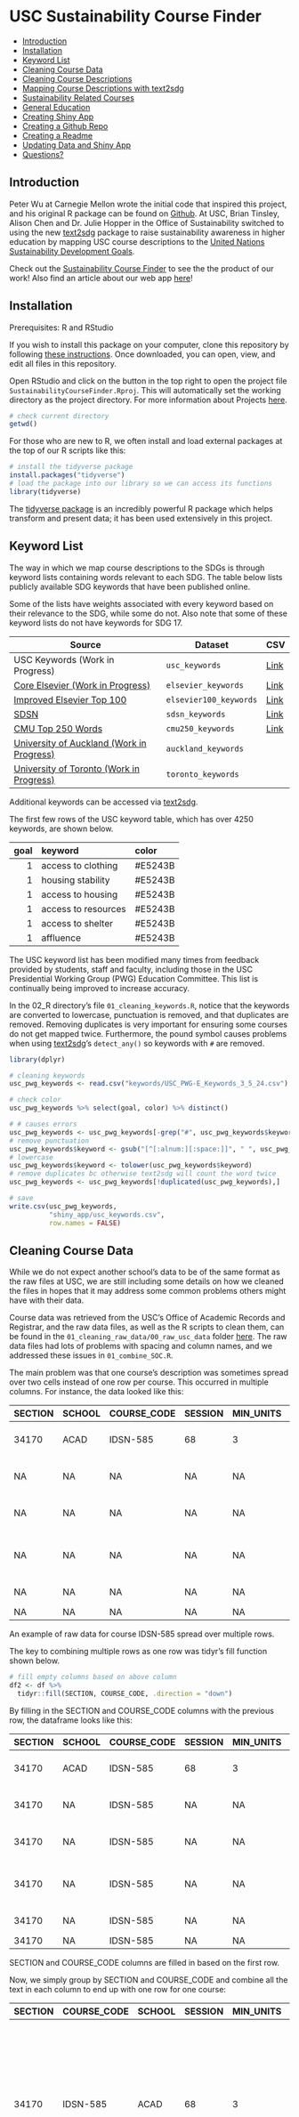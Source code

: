 USC Sustainability Course Finder
================

- [Introduction](#introduction)
- [Installation](#installation)
- [Keyword List](#keyword-list)
- [Cleaning Course Data](#cleaning-course-data)
- [Cleaning Course Descriptions](#cleaning-course-descriptions)
- [Mapping Course Descriptions with
  text2sdg](#mapping-course-descriptions-with-text2sdg)
- [Sustainability Related Courses](#sustainability-related-courses)
- [General Education](#general-education)
- [Creating Shiny App](#creating-shiny-app)
- [Creating a Github Repo](#creating-a-github-repo)
- [Creating a Readme](#creating-a-readme)
- [Updating Data and Shiny App](#updating-data-and-shiny-app)
- [Questions?](#questions)

<!-- # USC Sustainability Course Finder -->

## Introduction

Peter Wu at Carnegie Mellon wrote the initial code that inspired this
project, and his original R package can be found on
<a href="https://github.com/pwu97/SDGmapR" target="_blank">Github</a>.
At USC, Brian Tinsley, Alison Chen and Dr. Julie Hopper in the Office of
Sustainability switched to using the new
<a href="https://www.text2sdg.io/" target="_blank">text2sdg</a> package
to raise sustainability awareness in higher education by mapping USC
course descriptions to the
<a href="https://sdgs.un.org/goals" target="_blank">United Nations
Sustainability Development Goals</a>.

Check out the <a
href="https://usc-sustainability.shinyapps.io/Sustainability-Course-Finder/"
target="_blank">Sustainability Course Finder</a> to see the the product
of our work! Also find an article about our web app <a
href="https://news.usc.edu/207748/new-usc-sustainability-course-finder/"
target="_blank">here</a>!

## Installation

Prerequisites: R and RStudio

If you wish to install this package on your computer, clone this
repository by following <a
href="https://docs.github.com/en/repositories/creating-and-managing-repositories/cloning-a-repository"
target="_blank">these instructions</a>. Once downloaded, you can open,
view, and edit all files in this repository.

Open RStudio and click on the button in the top right to open the
project file `SustainabilityCourseFinder.Rproj`. This will automatically
set the working directory as the project directory. For more information
about Projects <a
href="https://support.posit.co/hc/en-us/articles/200526207-Using-RStudio-Projects#:~:text=Opening%20Projects,Rproj"
target="_blank">here</a>.

``` r
# check current directory
getwd()
```

For those who are new to R, we often install and load external packages
at the top of our R scripts like this:

``` r
# install the tidyverse package
install.packages("tidyverse")
# load the package into our library so we can access its functions
library(tidyverse)
```

The <a href="https://github.com/tidyverse/tidyverse"
target="_blank">tidyverse package</a> is an incredibly powerful R
package which helps transform and present data; it has been used
extensively in this project.

## Keyword List

The way in which we map course descriptions to the SDGs is through
keyword lists containing words relevant to each SDG. The table below
lists publicly available SDG keywords that have been published online.

Some of the lists have weights associated with every keyword based on
their relevance to the SDG, while some do not. Also note that some of
these keyword lists do not have keywords for SDG 17.

| Source                                                                                                                                                        | Dataset                | CSV                                                                                                                                                |
|---------------------------------------------------------------------------------------------------------------------------------------------------------------|------------------------|----------------------------------------------------------------------------------------------------------------------------------------------------|
| USC Keywords (Work in Progress)                                                                                                                               | `usc_keywords`         | <a href="https://github.com/USC-Office-of-Sustainability/SustainabilityCourseFinder/blob/main/shiny_app/usc_keywords.csv" target="_blank">Link</a> |
| <a href="https://data.mendeley.com/datasets/87txkw7khs/1" target="_blank">Core Elsevier (Work in Progress)</a>                                                | `elsevier_keywords`    | <a href="https://github.com/pwu97/SDGmapR/blob/main/datasets/elsevier_keywords_cleaned.csv" target="_blank">Link</a>                               |
| <a href="https://data.mendeley.com/datasets/9sxdykm8s4/2" target="_blank">Improved Elsevier Top 100</a>                                                       | `elsevier100_keywords` | <a href="https://github.com/pwu97/SDGmapR/blob/main/datasets/elsevier100_keywords_cleaned.csv" target="_blank">Link</a>                            |
| <a href="https://ap-unsdsn.org/regional-initiatives/universities-sdgs/" target="_blank">SDSN</a>                                                              | `sdsn_keywords`        | <a href="https://github.com/pwu97/SDGmapR/blob/main/datasets/sdsn_keywords_cleaned.csv" target="_blank">Link</a>                                   |
| <a href="https://www.cmu.edu/leadership/the-provost/provost-priorities/sustainability-initiative/sdg-definitions.html" target="_blank">CMU Top 250 Words</a>  | `cmu250_keywords`      | <a href="https://github.com/pwu97/SDGmapR/blob/main/datasets/cmu250_keywords_cleaned.csv" target="_blank">Link</a>                                 |
| <a href="https://www.sdgmapping.auckland.ac.nz/" target="_blank">University of Auckland (Work in Progress)</a>                                                | `auckland_keywords`    |                                                                                                                                                    |
| <a href="https://data.utoronto.ca/sustainable-development-goals-sdg-report/sdg-report-appendix/" target="_blank">University of Toronto (Work in Progress)</a> | `toronto_keywords`     |                                                                                                                                                    |

Additional keywords can be accessed via
<a href="https://www.text2sdg.io/reference/detect_sdg_systems.html"
target="_blank">text2sdg</a>.

The first few rows of the USC keyword table, which has over 4250
keywords, are shown below.

| goal | keyword             | color    |
|-----:|:--------------------|:---------|
|    1 | access to clothing  | \#E5243B |
|    1 | housing stability   | \#E5243B |
|    1 | access to housing   | \#E5243B |
|    1 | access to resources | \#E5243B |
|    1 | access to shelter   | \#E5243B |
|    1 | affluence           | \#E5243B |

The USC keyword list has been modified many times from feedback provided
by students, staff and faculty, including those in the USC Presidential
Working Group (PWG) Education Committee. This list is continually being
improved to increase accuracy.

In the 02_R directory’s file `01_cleaning_keywords.R`, notice that the
keywords are converted to lowercase, punctuation is removed, and that
duplicates are removed. Removing duplicates is very important for
ensuring some courses do not get mapped twice. Furthermore, the pound
symbol causes problems when using
<a href="https://www.text2sdg.io/" target="_blank">text2sdg</a>’s
`detect_any()` so keywords with `#` are removed.

``` r
library(dplyr)

# cleaning keywords
usc_pwg_keywords <- read.csv("keywords/USC_PWG-E_Keywords_3_5_24.csv")

# check color
usc_pwg_keywords %>% select(goal, color) %>% distinct()

# # causes errors
usc_pwg_keywords <- usc_pwg_keywords[-grep("#", usc_pwg_keywords$keyword),]
# remove punctuation
usc_pwg_keywords$keyword <- gsub("[^[:alnum:][:space:]]", " ", usc_pwg_keywords$keyword)
# lowercase
usc_pwg_keywords$keyword <- tolower(usc_pwg_keywords$keyword)
# remove duplicates bc otherwise text2sdg will count the word twice
usc_pwg_keywords <- usc_pwg_keywords[!duplicated(usc_pwg_keywords),]

# save
write.csv(usc_pwg_keywords,
          "shiny_app/usc_keywords.csv",
          row.names = FALSE)
```

## Cleaning Course Data

While we do not expect another school’s data to be of the same format as
the raw files at USC, we are still including some details on how we
cleaned the files in hopes that it may address some common problems
others might have with their data.

<!-- add link to a file? -->

Course data was retrieved from the USC’s Office of Academic Records and
Registrar, and the raw data files, as well as the R scripts to clean
them, can be found in the `01_cleaning_raw_data/00_raw_usc_data` folder
<a
href="https://github.com/USC-Office-of-Sustainability/SustainabilityCourseFinder/tree/main/01_cleaning_raw_data/00_raw_usc_data"
target="_blank">here</a>. The raw data files had lots of problems with
spacing and column names, and we addressed these issues in
`01_combine_SOC.R`.

The main problem was that one course’s description was sometimes spread
over two cells instead of one row per course. This occurred in multiple
columns. For instance, the data looked like this:

| SECTION | SCHOOL | COURSE_CODE | SESSION | MIN_UNITS | MAX_UNITS | COURSE_TITLE | MODE | Link | PUBLISH | START_TIME          | END_TIME            | DAYS | TOTAL_ENR1 | MODALITY | INSTRUCTOR_NAME      | ASSIGNED_ROOM | TOTAL_ENR2 | COURSE_DESCRIPTION                                              |
|:--------|:-------|:------------|:--------|:----------|:----------|:-------------|:-----|:-----|:--------|:--------------------|:--------------------|:-----|:-----------|:---------|:---------------------|:--------------|:-----------|:----------------------------------------------------------------|
| 34170   | ACAD   | IDSN-585    | 68      | 3         | 3         | Capstone     | C    | NA   | Y       | 0.72916666666666663 | 0.79513888888888884 | T    | 13         | NA       | Clewis, Jay          | ONLINE        | 13         | Faculty-mentored, applied project with individual and team      |
| NA      | NA     | NA          | NA      | NA        | NA        | NA           | NA   | NA   | NA      | NA                  | NA                  | NA   | NA         | NA       | NA                   | NA            | NA         | components. Implement a prototype solution to a problem. Deploy |
| NA      | NA     | NA          | NA      | NA        | NA        | NA           | NA   | NA   | NA      | NA                  | NA                  | NA   | NA         | NA       | NA                   | NA            | NA         | relevant tools, methods and processes learned throughout the    |
| NA      | NA     | NA          | NA      | NA        | NA        | NA           | NA   | NA   | NA      | NA                  | NA                  | NA   | NA         | NA       | NA                   | NA            | NA         | program. Recommended preparation: all other required courses    |
| NA      | NA     | NA          | NA      | NA        | NA        | NA           | NA   | NA   | NA      | NA                  | NA                  | NA   | NA         | NA       | NA                   | NA            | NA         | (excluding concurrent courses).                                 |
| NA      | NA     | NA          | NA      | NA        | NA        | NA           | NA   | NA   | NA      | NA                  | NA                  | NA   | NA         | NA       | Arnoult, Jean-Michel | NA            | NA         | NA                                                              |

An example of raw data for course IDSN-585 spread over multiple rows.

The key to combining multiple rows as one row was tidyr’s fill function
shown below.

``` r
# fill empty columns based on above column
df2 <- df %>%
  tidyr::fill(SECTION, COURSE_CODE, .direction = "down")
```

By filling in the SECTION and COURSE_CODE columns with the previous row,
the dataframe looks like this:

| SECTION | SCHOOL | COURSE_CODE | SESSION | MIN_UNITS | MAX_UNITS | COURSE_TITLE | MODE | Link | PUBLISH | START_TIME          | END_TIME            | DAYS | TOTAL_ENR1 | MODALITY | INSTRUCTOR_NAME      | ASSIGNED_ROOM | TOTAL_ENR2 | COURSE_DESCRIPTION                                              |
|:--------|:-------|:------------|:--------|:----------|:----------|:-------------|:-----|:-----|:--------|:--------------------|:--------------------|:-----|:-----------|:---------|:---------------------|:--------------|:-----------|:----------------------------------------------------------------|
| 34170   | ACAD   | IDSN-585    | 68      | 3         | 3         | Capstone     | C    | NA   | Y       | 0.72916666666666663 | 0.79513888888888884 | T    | 13         | NA       | Clewis, Jay          | ONLINE        | 13         | Faculty-mentored, applied project with individual and team      |
| 34170   | NA     | IDSN-585    | NA      | NA        | NA        | NA           | NA   | NA   | NA      | NA                  | NA                  | NA   | NA         | NA       | NA                   | NA            | NA         | components. Implement a prototype solution to a problem. Deploy |
| 34170   | NA     | IDSN-585    | NA      | NA        | NA        | NA           | NA   | NA   | NA      | NA                  | NA                  | NA   | NA         | NA       | NA                   | NA            | NA         | relevant tools, methods and processes learned throughout the    |
| 34170   | NA     | IDSN-585    | NA      | NA        | NA        | NA           | NA   | NA   | NA      | NA                  | NA                  | NA   | NA         | NA       | NA                   | NA            | NA         | program. Recommended preparation: all other required courses    |
| 34170   | NA     | IDSN-585    | NA      | NA        | NA        | NA           | NA   | NA   | NA      | NA                  | NA                  | NA   | NA         | NA       | NA                   | NA            | NA         | (excluding concurrent courses).                                 |
| 34170   | NA     | IDSN-585    | NA      | NA        | NA        | NA           | NA   | NA   | NA      | NA                  | NA                  | NA   | NA         | NA       | Arnoult, Jean-Michel | NA            | NA         | NA                                                              |

SECTION and COURSE_CODE columns are filled in based on the first row.

Now, we simply group by SECTION and COURSE_CODE and combine all the text
in each column to end up with one row for one course:

| SECTION | COURSE_CODE | SCHOOL | SESSION | MIN_UNITS | MAX_UNITS | COURSE_TITLE | MODE | Link | PUBLISH | START_TIME          | END_TIME            | DAYS | TOTAL_ENR | MODALITY | INSTRUCTOR_NAME                  | ASSIGNED_ROOM | TOTAL_ENR1 | COURSE_DESCRIPTION                                                                                                                                                                                                                                                                   |
|:--------|:------------|:-------|:--------|:----------|:----------|:-------------|:-----|:-----|:--------|:--------------------|:--------------------|:-----|:----------|:---------|:---------------------------------|:--------------|:-----------|:-------------------------------------------------------------------------------------------------------------------------------------------------------------------------------------------------------------------------------------------------------------------------------------|
| 34170   | IDSN-585    | ACAD   | 68      | 3         | 3         | Capstone     | C    | NA   | Y       | 0.72916666666666663 | 0.79513888888888884 | T    | 13        | NA       | Clewis, Jay;Arnoult, Jean-Michel | ONLINE        | 13         | Faculty-mentored, applied project with individual and team components. Implement a prototype solution to a problem. Deploy relevant tools, methods and processes learned throughout the program. Recommended preparation: all other required courses (excluding concurrent courses). |

Final row for course IDSN-585.

The process is the same for both CSV and Excel files. The only
difference is that CSV files have an extra DEPTOWNERNAME column. While
cleaning the SOC files, we also added an “origin” column which indicates
which year and term the data is from.

Once all the files have been cleaned and saved in a new folder
clean_data, we can combine them all into one dataframe with the
following code:

``` r
ff <- list.files("01_cleaning_raw_data/00_raw_usc_data/clean_data", 
                 pattern = "csv", full.names = TRUE)
# read data
tmp <- lapply(ff, read.csv)

# combine
combined_data <- data.table::rbindlist(tmp, fill = TRUE)

write.csv(combined_data,
          "combined_data.csv",
          row.names = FALSE)
```

In the next R file, `02_formatting.R`, we read in the combined clean CSV
and reformat it. In this file, we change column names, count the number
of students and sections for each section, cut out courses listed purely
for enrollment credit, and we create the “semester,” “all_semesters,”
and “course_level” columns. To see this code please see the R script <a
href="https://github.com/USC-Office-of-Sustainability/SustainabilityCourseFinder/tree/main/01_cleaning_raw_data/00_raw_usc_data/02_formatting.R"
target="_blank">here</a>. In this script, some of the cleaning is done
in one function, `clean_data`, and some cleaning processes are done with
helper functions like `get_semester` and `get_course_level`.

One important piece of this file is excluding certain courses. For
example, courses with titles containing “Directed Research” and
Individual Instruction”, courses with exact titles “Advanced Research
Experience” and Board Development”, courses with descriptions containing
“Directed undergraduate research” and “Directed graduate research”, and
courses with course IDs ending in 490, 790, and 594 are all removed. You
can add additional rules to the clean_data function:

``` r
# a snippet of code from 02_cleaning_2020-2023.R
titles_containing = c("Directed Research",
                        "Individual Instruction")
titles_matching = c("Advanced Research Experience",
                      "Board Development")
descriptions_containing = c("Directed undergraduate research",
                              "Directed graduate research")
data_clean <- raw_data %>%
    filter(!grepl(paste(titles_containing, collapse = "|"), COURSE_TITLE) & 
             !COURSE_TITLE %in% titles_matching &
             !grepl(paste(descriptions_containing, collapse = "|"), COURSE_DESCRIPTION) &
             !grepl("-[47]90|-594", COURSE_CODE))
```

Note that when you make an update to data like such, you must go and
rerun the next R scripts with the new data to update all of the data
frames for the shiny app. Once we create the cleaned `usc_courses.csv`,
we duplicate it and move it up one directory so that we can run more
code on it.

In the above directory, `01_cleaning_raw_data`, there is an R script
that shows you how to add a course to the dataframe
`01_adding_course.R`. It is important that you include ALL COLUMNS when
adding new entries – otherwise the data will get messy.

## Cleaning Course Descriptions

Once we have the cleaned dataframe with correct column names, we now
clean the course descriptions in
`01_cleaning_raw_data/03_cleaning_course_descriptions.R` to increase the
accuracy of the mapping we will perform to the keyword list.

This file corrects context-dependency issues that lead to inaccurate
mappings of courses to SDGs. For example, courses with the phrases
“business environment” or “learning environment” should not be mapped to
the word “environment” and its related SDGs.

First some typos in the course descriptions are corrected using
`stri_replace_all_regex` from the
<a href="https://stringi.gagolewski.com/" target="_blank">stringi
package</a>.

Next we want to create a new column “clean_course_desc” which holds the
course description of the course without punctuation except apostrophes
and corrected context dependencies.

``` r
usc_courses$clean_course_desc <- 
  apply_context_dependency(remove_punctuation(usc_courses$course_desc))
```

The `remove_punctuation` function simply replaces all punctuation in the
text with a space using gsub. Learn more about regular expressions in R
by typing `?base::regex` into the console.

``` r
remove_punctuation <- function(tt) {
  gsub("[^[:alnum:][:space:]']", " ", tt)
}
```

The `apply_context_dependency` function uses `stri_replace_all_regex` to
replace advertising ecosystem with advertising domain in all course
descriptions. There is a file called `context_dependencies.csv` which
lists all the replacements to be made as two columns: before and after.
You can use regex capture groups for more generic matches. Warning: the
more context dependencies in the csv file, the slower this function will
run.

Once we have the output from this cleaning, `usc_courses_cleaned.csv`,
we duplicate it and move it to the `data` directory where we will be
working from now on. Now, all of our R scripts will be from the `02_R`
directory and our data will be in this data directory.

## Mapping Course Descriptions with text2sdg

Our previous strategy to map course descriptions took over 6 hours to
run. We now use
<a href="https://www.text2sdg.io/" target="_blank">text2sdg</a>’s
`detect_any` function to map course descriptions in less than 5 minutes.

Now, we are ready to map the clean course descriptions void of
punctuation errors and major context dependencies to our keyword list
and the 17 SDGs. In the `02_R` directory, find the code to map course
descriptions in `02_using_text2sdg.R`.  
First we need to create a system to use the USC keywords. The system
needs to have 3 columns: system name, SDG, and query.

``` r
# create system for text2sdg
usc_pwg_system <- usc_pwg_keywords %>%
  mutate(system = "usc_pwg",
         query = paste0('"', keyword, '"')) %>%
  rename(sdg = goal) %>%
  select(system, sdg, query)
```

Make sure the keywords and the text (course description) have no
punctuation and are lowercase, so that detect_any can find the keywords
in the text.

Next we run detect_any using our keyword system. This function will only
count a keyword once. The output from this function is a dataframe with
columns: document, sdg, system, query_id, features, hit. The important
columns are document, sdg, and features. The document number corresponds
to the row number of usc_courses dataframe. SDG got changed into
‘SDG-01’ not 1. Features that are made up of multiple words get split by
commas in this column, so I glued them back together. If a course gets
mapped to multiple SDGs it will show up multiple rows in the dataframe.

``` r
# duplicate keywords will only count as 1
hits <- detect_any(usc_courses$text, usc_pwg_system, output = "features")
# remove commas in features
hits$cleanfeatures <- gsub(",", "", hits$features)
# get sdg number
hits$sdg_num <- sapply(hits$sdg, function(x) {
  as.numeric(strsplit(x, "-")[[1]][2])
})
```

Then we want the color for the corresponding sdg (and keyword) by
merging the dataframe with the original keywords.

``` r
hits_color <- merge(hits, usc_pwg_keywords, 
                    by.x = c("cleanfeatures", "sdg_num"), 
                    by.y = c("keyword", "goal")) %>%
  select(document, sdg_num, cleanfeatures, color)
```

Next, we want to combine the dataframe with our original course info
dataframe. In addition we want two columns that summarize a course’s
keywords and goals.

``` r
master_course_sdg_data <- merge(hits_color, usc_courses, by.x = "document", by.y = "rowID", all.y = TRUE) %>%
  rename(keyword = cleanfeatures, goal = sdg_num) %>%
  select(document, school, courseID, course_title, instructor, section, semester, keyword, goal, color, course_desc, text, department, N.Sections, year, course_level, total_enrolled, all_semesters) %>%
  arrange(courseID) %>%
  group_by(document) %>%
  mutate(all_keywords = paste(unique(keyword), collapse = ","),
         all_goals = paste(sort(unique(goal)), collapse = ","))
```

## Sustainability Related Courses

After mapping, we analyze the goals that a course maps to and classify
it as `Sustainability-Focused`,`Sustainability-Inclusive`,
`SDG-Related`, or `Not Related`.

Our current method for classifying courses is as follows:

- Sustainability-Focused: a course (title/description) maps to one or
  more social/economic SDG (1-5, 8-11, 16, 17) AND one or more
  environmental SDG (6, 7, 12, 13, 14, 15)

- Sustainability-Inclusive: a course (title/description) maps to at
  least 2 keywords across 2 SDGs (within either a social/economic OR an
  environmental category)

- SDG-Related: a course (title/description) maps to at 1 keyword for at
  least 1 SDG

- Not-Related: a course (title/description) does not map to any SDG
  keywords

Code for achieving these labels are found in the R script
`02_using_text2sdg.R`.

Lastly, we also want a count of the number of occurrences of each
keyword in the course description using `str_count`.

## General Education

We were given completely a different set of data for USC’s general
education requirements. Code for obtaining the GE categories and course
titles is found in `03_general_education.R`. In this script, we join the
GE data with the course and sustainability data and then go through and
ensure that unmapped courses have “Not Related” as the sustainability
classification. The resulting dataframe is used in the Shiny App for the
general education page.

## Creating Shiny App

We can assure that anyone using this github repository can replicate the
shiny app with little to no coding experience. To learn the basics,
refer to
<a href="https://rstudio.github.io/shinydashboard/" target="_blank">this
tutorial</a>.

If you follow along with the code in the `app.R` file in the “shiny_app”
directory, you will understand the structure and functionality of a
shiny app.

One important tip for making various plots in the dashboard is that it
is often helpful to create a new R script to generate a dataframe that
is easier to work with for the purposes of that plot / function. In the
`02_R` directory, the file `sustainability_related_classes.R` containts
code to generate `classes_by_sdgs.csv` which is used for one of the
barcharts in the dashboard. We found it incredibly helpful to write code
to generate plots in another file so you can quickly go through trial
and error instead of opening the dashboard every time. Lastly, **Google,
ChatGPT and stackOverflow are your coding friends**… Plenty of people
out there are struggling with the same things you struggle with in R and
Rshiny.

## Creating a Github Repo

To make a github repository, follow <a
href="https://docs.github.com/en/get-started/quickstart/create-a-repo"
target="_blank">this tutorial</a> and consider downloading the
<a href="https://desktop.github.com/" target="_blank">GitHub Desktop
App</a>. You can also make commits and pushes using the Git button on
the top bar of RStudio.

## Creating a Readme

To create a Readme, familiarize yourself with
<a href="https://www.markdownguide.org/getting-started"
target="_blank">Markdown</a> and
<a href="https://rmarkdown.rstudio.com/articles_intro.html"
target="_blank">R Markdown</a>. In `.Rmd` (R Markdown) files, you can
specify the `output` of the document to be a `github_document` and when
you “knit” the `.Rmd` file, it will automatically generate a `.md`
(markdown) file in the directory which will be displayed on your github
page! You can find more information
[here](https://rmarkdown.rstudio.com/github_document_format.html). You
can also refer to the README.Rmd file to see how Brian Tinsley created
this original readme file.

## Updating Data and Shiny App

When the keywords or course data are updated, the way we have been
updating the shiny app is by rerunning all of the files in order with
the new data. When doing so, we remove the old files from the `Data`
folder and the `shiny_app` folder, but we recommend storing them in a
backup folder elsewhere in the case that the new run of code doesn’t
work.

Which files you will have to rerun is determined by what data you are
updating. If the raw course data is updated, you will need to start from
the beginning (at
`01_cleaning_raw_data/00_raw_usc_data/01_cleaning_scattered_files.R`)
and clean and combine all of the school data again. Similarly, if you
are adding / fixing keyword mapping issues with context dependencies,
you will need to clean the course data again (starting at
`01_cleaning_raw_data/03_cleaning_course_descriptions.R`). If you are
only updating the keywords list, then you only need to rerun code
starting at the mapping of course descriptions (starting at
`02_R/01_cleaning_keywords.R`).

## Questions?

We are very grateful to the developers that responded to our emails and
helped us along the way. If you have any questions, comments, or
concerns, please reach out to Brian Tinsley: <btinsley@usc.edu> or Julie
Hopper <juliehop@usc.edu>
